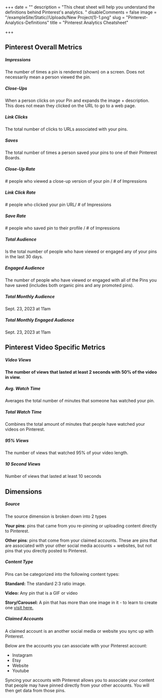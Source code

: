 +++
date = ""
description = "This cheat sheet will help you understand the definitions behind Pinterest's analytics. "
disableComments = false
image = "/exampleSite/Static//Uploads/New Project(1)-1.png"
slug = "Pinterest-Analytics-Definitions"
title = "Pinterest Analytics Cheatsheet"

+++
## Pinterest Overall Metrics

##### **Impressions**

The number of times a pin is rendered (shown) on a screen. Does not necessarily mean a person viewed the pin.

##### **Close-Ups**

When a person clicks on your Pin and expands the image + description. This does not mean they clicked on the URL to go to a web page.

##### **Link Clicks**

The total number of clicks to URLs associated with your pins.

##### **Saves**

The total number of times a person saved your pins to one of their Pinterest Boards.

##### **Close-Up Rate**

\# people who viewed a close-up version of your pin / # of Impressions

##### **Link Click Rate**

\# people who clicked your pin URL/ # of Impressions

##### **Save Rate**

\# people who saved pin to their profile / # of Impressions

##### **Total Audience**

Is the total number of people who have viewed or engaged any of your pins in the last 30 days.

##### **Engaged Audience**

The number of people who have viewed or engaged with all of the Pins you have saved (includes both organic pins and any promoted pins).

##### **Total Monthly Audience**

Sept. 23, 2023 at 11am

##### **Total Monthly Engaged Audience**

Sept. 23, 2023 at 11am

## Pinterest Video Specific Metrics

##### **Video Views**

**The number of views that lasted at least 2 seconds with 50% of the video in view.**

##### **Avg. Watch Time**

Averages the total number of minutes that someone has watched your pin.

##### **Total Watch Time**

Combines the total amount of minutes that people have watched your videos on Pinterest.

##### **95% Views**

The number of views that watched 95% of your video length.

##### **10 Second Views**

Number of views that lasted at least 10 seconds

## **Dimensions**

##### **Source**

The source dimension is broken down into 2 types

**Your pins**: pins that came from you re-pinning or uploading content directly to Pinterest.

**Other pins**: pins that come from your claimed accounts. These are pins that are associated with your other social media accounts + websites, but not pins that you directly posted to Pinterest.

##### **Content Type**

Pins can be categorized into the following content types:

**Standard:** The standard 2:3 ratio image.

**Video:** Any pin that is a GIF or video

**Story/Carousel:** A pin that has more than one image in it - to learn to create one [visit here.](https://editor.wix.com/html/editor/web/renderer/revisions/view/03aaef10-c382-4827-bec4-afcf8cffafad/160/pinterest-multi-image-pins?metaSiteId=92816507-a359-4920-8210-34aab4f93587&referer=revisions&referralInfo=EDITOR)

##### **Claimed Accounts**

A claimed account is an another social media or website you sync up with Pinterest.

Below are the accounts you can associate with your Pinterest account:

* Instagram
* Etsy
* Website
* Youtube

Syncing your accounts with Pinterest allows you to associate your content that people may have pinned directly from your other accounts. You will then get data from those pins.